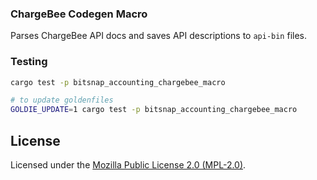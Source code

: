 ### ChargeBee Codegen Macro

Parses ChargeBee API docs and saves API descriptions to `api-bin` files.

### Testing

```bash
cargo test -p bitsnap_accounting_chargebee_macro

# to update goldenfiles
GOLDIE_UPDATE=1 cargo test -p bitsnap_accounting_chargebee_macro
```

## License

Licensed under the [Mozilla Public License 2.0 (MPL-2.0)](../../../LICENSE).